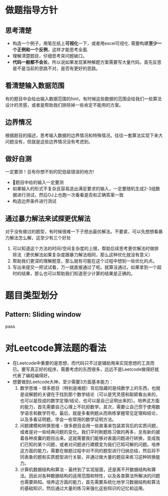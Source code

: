 # 做题指导方针

## 思考清楚

- 构造一个例子，用笔在纸上**可视化**一下，或者用excel可视化.  需要构建**至少一个正例和一个反例**，这样才能思考全面.
- 理解清楚题目，仔细思考突问题破口。
- **代码一般都不会长**，所以说如果发现某种解题方案需要写大量代码，首先反思是不是当前的思路不对，是否有更好的思路。

## 看清楚输入数据范围

有的题目中会给出输入数据范围的hint，有时候这些数据的范围会给我们一些算法设计的灵感，或者是帮助我们排除掉一些肯定不能用的方案。

## 边界情况

根据题目的描述，思考输入数据的边界情况和特殊情况。往往一套算法实现下来大问题没有，但就是这些边界情况没有考虑到。

## 做好自测

一定要测！总有你想不到的犯低级错误的地方!

* 题目中给的输入一定要测
* 如果输入的形式不复杂且容易造出满足要求的输入，一定要随机生成2-3组数据进行测试，然后OJ上也跑一次看看是否和正确答案一致
* 构造边界条件进行测试

## 通过暴力解法来试探更优解法

对于没有做过的题型，有时候很难一下子想出最优解法。不要紧，可以先想想看暴力解法怎么解，这至少有三个好处
1. 可以知道这个方法的时间/空间复杂度的上限，帮助后续思考更优解法时做排除法（更优解法如果复杂度跟暴力解法相同，那么这种优化就没有意义）
1. 帮助我们更深的理解题意，那么就有可能在这个过程中想到一些优化的点。
1. 写出来提交一把试试看，万一就直接通过了呢。就算没通过，如果拿到一个超时的结果，那么也可以帮助我们知道至少计算的结果是正确的。

# 题目类型划分

## Pattern: Sliding window

pass

# 对Leetcode算法题的看法

* 在Leetcode中重要的是思想，而代码只不过是辅助用来实现思想的工具而已。要写真正好的程序，需要考虑的东西很多，远远不是Leetcode做得好就代表了编程编得好。
* 想要做到Leetcode大神，至少需要3方面基本能力：
  1. 数学思维 - 很多题目（特别是难题）背后隐藏的是纯数学上的东西，也就是说解题的关键在于找到那个数学结论（可以是凭灵感和聪颖看出来的，也可以是现成的数学定理/结论，也可以是自己证明出来的）。培养这方面的能力，首先需要自己心理上不抗拒数学。其次，需要让自己惯于使用数学语言和数学符号。最后，就是多看例题从而熟练掌握常见定理和结论，以及多看证明题，学会一些常用的数学证明方法。
  1. 问题建模和转换思维 - 很多题目会用一些故事来包装其背后的实质问题，或者是对一些经典问题的变化。我们平时刷题练习做的再多，总有新的披着各种皮囊的题目出来。这就需要我们能够对表面问题进行转换，变成我们已知的某个问题，或者对问题进行建模变为我们已知可解的问题。培养这方面的能力，需要在做题过程中对不同的题型进行归纳总结，然后将不同表象的题和实质题型进行关联，并通过做大量的题目来练习这种转换能力。
  1. 计算机数据结构和算法 - 最终到了实现层面，还是离不开数据结构和算法。因此对各种数据结构的适用范围和特性，以及各类算法所解决的问题也需要熟知。培养这方面的能力，首先需要系统化地学习数据结构和算法的基础知识，然后通过大量的练习来强化这些知识的记忆和运用。

  